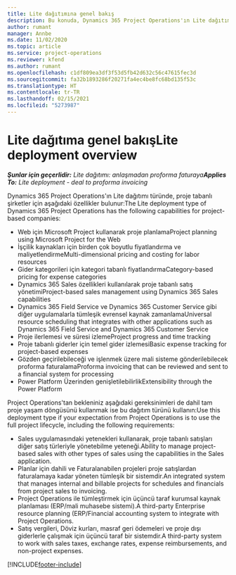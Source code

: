 ```yaml
---
title: Lite dağıtımına genel bakış
description: Bu konuda, Dynamics 365 Project Operations'ın Lite dağıtımı hakkında bilgiler sağlanmaktadır.
author: rumant
manager: Annbe
ms.date: 11/02/2020
ms.topic: article
ms.service: project-operations
ms.reviewer: kfend
ms.author: rumant
ms.openlocfilehash: c1df809ea3df3f53d5fb42d632c56c47615fec3d
ms.sourcegitcommit: fa32b1893286f20271fa4ec4be8fc68bd135f53c
ms.translationtype: HT
ms.contentlocale: tr-TR
ms.lasthandoff: 02/15/2021
ms.locfileid: "5273987"
---
```

# <a name="lite-deployment-overview"></a><span data-ttu-id="177b9-103">Lite dağıtıma genel bakış</span><span class="sxs-lookup"><span data-stu-id="177b9-103">Lite deployment overview</span></span>

<span data-ttu-id="177b9-104">_**Şunlar için geçerlidir:** Lite dağıtımı: anlaşmadan proforma faturaya_</span><span class="sxs-lookup"><span data-stu-id="177b9-104">_**Applies To:** Lite deployment - deal to proforma invoicing_</span></span>

<span data-ttu-id="177b9-105">Dynamics 365 Project Operations'ın Lite dağıtımı türünde, proje tabanlı şirketler için aşağıdaki özellikler bulunur:</span><span class="sxs-lookup"><span data-stu-id="177b9-105">The Lite deployment type of Dynamics 365 Project Operations has the following capabilities for project-based companies:</span></span>

- <span data-ttu-id="177b9-106">Web için Microsoft Project kullanarak proje planlama</span><span class="sxs-lookup"><span data-stu-id="177b9-106">Project planning using Microsoft Project for the Web</span></span>
- <span data-ttu-id="177b9-107">İşçilik kaynakları için birden çok boyutlu fiyatlandırma ve maliyetlendirme</span><span class="sxs-lookup"><span data-stu-id="177b9-107">Multi-dimensional pricing and costing for labor resources</span></span>
- <span data-ttu-id="177b9-108">Gider kategorileri için kategori tabanlı fiyatlandırma</span><span class="sxs-lookup"><span data-stu-id="177b9-108">Category-based pricing for expense categories</span></span>
- <span data-ttu-id="177b9-109">Dynamics 365 Sales özellikleri kullanılarak proje tabanlı satış yönetimi</span><span class="sxs-lookup"><span data-stu-id="177b9-109">Project-based sales management using Dynamics 365 Sales capabilities</span></span>
- <span data-ttu-id="177b9-110">Dynamics 365 Field Service ve Dynamics 365 Customer Service gibi diğer uygulamalarla tümleşik evrensel kaynak zamanlama</span><span class="sxs-lookup"><span data-stu-id="177b9-110">Universal resource scheduling that integrates with other applications such as Dynamics 365 Field Service and Dynamics 365 Customer Service</span></span>
- <span data-ttu-id="177b9-111">Proje ilerlemesi ve süresi izleme</span><span class="sxs-lookup"><span data-stu-id="177b9-111">Project progress and time tracking</span></span>
- <span data-ttu-id="177b9-112">Proje tabanlı giderler için temel gider izlemesi</span><span class="sxs-lookup"><span data-stu-id="177b9-112">Basic expense tracking for project-based expenses</span></span>
- <span data-ttu-id="177b9-113">Gözden geçirilebileceği ve işlenmek üzere mali sisteme gönderilebilecek proforma faturalama</span><span class="sxs-lookup"><span data-stu-id="177b9-113">Proforma invoicing that can be reviewed and sent to a financial system for processing</span></span>
- <span data-ttu-id="177b9-114">Power Platform Üzerinden genişletilebilirlik</span><span class="sxs-lookup"><span data-stu-id="177b9-114">Extensibility through the Power Platform</span></span>

<span data-ttu-id="177b9-115">Project Operations'tan bekleniniz aşağıdaki gereksinimleri de dahil tam proje yaşam döngüsünü kullanmak ise bu dağıtım türünü kullanın:</span><span class="sxs-lookup"><span data-stu-id="177b9-115">Use this deployment type if your expectation from Project Operations is to use the full project lifecycle, including the following requirements:</span></span>

- <span data-ttu-id="177b9-116">Sales uygulamasındaki yetenekleri kullanarak, proje tabanlı satışları diğer satış türleriyle yönetebilme yeteneği.</span><span class="sxs-lookup"><span data-stu-id="177b9-116">Ability to manage project-based sales with other types of sales using the capabilities in the Sales application.</span></span>
- <span data-ttu-id="177b9-117">Planlar için dahili ve Faturalanabilen projeleri proje satışlardan faturalamaya kadar yöneten tümleşik bir sistemdir.</span><span class="sxs-lookup"><span data-stu-id="177b9-117">An integrated system that manages internal and billable projects for schedules and financials from project sales to invoicing.</span></span>
- <span data-ttu-id="177b9-118">Project Operations ile tümleştirmek için üçüncü taraf kurumsal kaynak planlaması (ERP/mali muhasebe sistemi).</span><span class="sxs-lookup"><span data-stu-id="177b9-118">A third-party Enterprise resource planning (ERP/Financial accounting system to integrate with Project Operations.</span></span>
- <span data-ttu-id="177b9-119">Satış vergileri, Döviz kurları, masraf geri ödemeleri ve proje dışı giderlerle çalışmak için üçüncü taraf bir sistemdir.</span><span class="sxs-lookup"><span data-stu-id="177b9-119">A third-party system to work with sales taxes, exchange rates, expense reimbursements, and non-project expenses.</span></span>


[!INCLUDE[footer-include](../includes/footer-banner.md)]